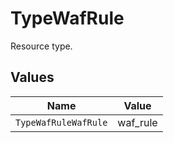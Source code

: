 # TypeWafRule

Resource type.


## Values

| Name                 | Value                |
| -------------------- | -------------------- |
| `TypeWafRuleWafRule` | waf_rule             |